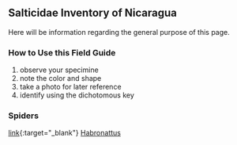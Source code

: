 ## Salticidae Inventory of Nicaragua 

Here will be information regarding the general purpose of this page.

### How to Use this Field Guide
1. observe your specimine
2. note the color and shape
3. take a photo for later reference
4. identify using the dichotomous key

### Spiders

[link]((Darachnid.github.io/Arachnid1.md)){:target="_blank"}
[Habronattus](Darachnid.github.io/Arachnid1.md)
